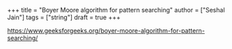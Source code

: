 +++
title = "Boyer Moore algorithm for pattern searching"
author = ["Seshal Jain"]
tags = ["string"]
draft = true
+++

<https://www.geeksforgeeks.org/boyer-moore-algorithm-for-pattern-searching/>
